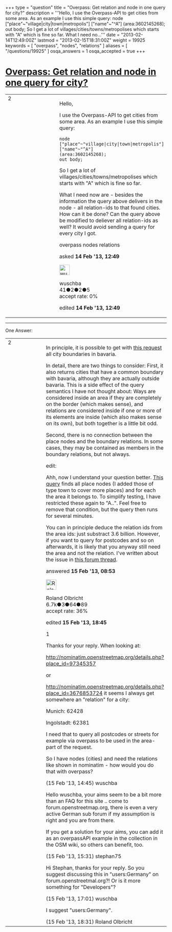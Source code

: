 +++
type = "question"
title = "Overpass: Get relation and node in one query for city?"
description = '''Hello, I use the Overpass-API to get cities from some area. As an example I use this simple query: node [&quot;place&quot;~&quot;village|city|town|metropolis&quot;] [&quot;name&quot;~&quot;^A&quot;] (area:3602145268); out body;  So I get a lot of villages/cities/towns/metropolises which starts with &quot;A&quot; which is fine so far. What I need no...'''
date = "2013-02-14T12:49:00Z"
lastmod = "2013-02-15T18:31:00Z"
weight = 19925
keywords = [ "overpass", "nodes", "relations" ]
aliases = [ "/questions/19925" ]
osqa_answers = 1
osqa_accepted = true
+++

<div class="headNormal">

# [Overpass: Get relation and node in one query for city?](/questions/19925/overpass-get-relation-and-node-in-one-query-for-city)

</div>

<div id="main-body">

<div id="askform">

<table id="question-table" style="width:100%;">
<colgroup>
<col style="width: 50%" />
<col style="width: 50%" />
</colgroup>
<tbody>
<tr>
<td style="width: 30px; vertical-align: top"><div class="vote-buttons">
<span id="post-19925-upvote" class="ajax-command post-vote up" rel="nofollow" title="I like this post (click again to cancel)"> </span>
<div id="post-19925-score" class="post-score" title="current number of votes">
2
</div>
<span id="post-19925-downvote" class="ajax-command post-vote down" rel="nofollow" title="I dont like this post (click again to cancel)"> </span> <span id="favorite-mark" class="ajax-command favorite-mark" rel="nofollow" title="mark/unmark this question as favorite (click again to cancel)"> </span>
<div id="favorite-count" class="favorite-count">
&#10;</div>
</div></td>
<td><div id="item-right">
<div class="question-body">
<p>Hello,</p>
<p>I use the Overpass-API to get cities from some area. As an example I use this simple query:</p>
<pre><code>node
[&quot;place&quot;~&quot;village|city|town|metropolis&quot;]
[&quot;name&quot;~&quot;^A&quot;]
(area:3602145268);
out body;</code></pre>
<p>So I get a lot of villages/cities/towns/metropolises which starts with "A" which is fine so far.</p>
<p>What I need now are - besides the information the query above delivers in the node - all relation-ids to that found cities. How can it be done? Can the query above be modified to deliever all relation-ids as well? It would avoid sending a query for every city I got.</p>
</div>
<div id="question-tags" class="tags-container tags">
<span class="post-tag tag-link-overpass" rel="tag" title="see questions tagged &#39;overpass&#39;">overpass</span> <span class="post-tag tag-link-nodes" rel="tag" title="see questions tagged &#39;nodes&#39;">nodes</span> <span class="post-tag tag-link-relations" rel="tag" title="see questions tagged &#39;relations&#39;">relations</span>
</div>
<div id="question-controls" class="post-controls">
&#10;</div>
<div class="post-update-info-container">
<div class="post-update-info post-update-info-user">
<p>asked <strong>14 Feb '13, 12:49</strong></p>
<img src="https://secure.gravatar.com/avatar/12f399704c1d69150128133157881125?s=32&amp;d=identicon&amp;r=g" class="gravatar" width="32" height="32" alt="wuschba&#39;s gravatar image" />
<p><span>wuschba</span><br />
<span class="score" title="41 reputation points">41</span><span title="2 badges"><span class="badge1">●</span><span class="badgecount">2</span></span><span title="2 badges"><span class="silver">●</span><span class="badgecount">2</span></span><span title="5 badges"><span class="bronze">●</span><span class="badgecount">5</span></span><br />
<span class="accept_rate" title="Rate of the user&#39;s accepted answers">accept rate:</span> <span title="wuschba has no accepted answers">0%</span></p>
</div>
<div class="post-update-info post-update-info-edited">
<p><span> edited <strong>14 Feb '13, 12:49</strong> </span></p>
</div>
</div>
<div id="comments-container-19925" class="comments-container">
&#10;</div>
<div id="comment-tools-19925" class="comment-tools">
&#10;</div>
<div class="clear">
&#10;</div>
<div id="comment-19925-form-container" class="comment-form-container">
&#10;</div>
<div class="clear">
&#10;</div>
</div></td>
</tr>
</tbody>
</table>

------------------------------------------------------------------------

<div class="tabBar">

<span id="sort-top"></span>

<div class="headQuestions">

One Answer:

</div>

</div>

<span id="19943"></span>

<div id="answer-container-19943" class="answer accepted-answer">

<table style="width:100%;">
<colgroup>
<col style="width: 50%" />
<col style="width: 50%" />
</colgroup>
<tbody>
<tr>
<td style="width: 30px; vertical-align: top"><div class="vote-buttons">
<span id="post-19943-upvote" class="ajax-command post-vote up" rel="nofollow" title="I like this post (click again to cancel)"> </span>
<div id="post-19943-score" class="post-score" title="current number of votes">
2
</div>
<span id="post-19943-downvote" class="ajax-command post-vote down" rel="nofollow" title="I dont like this post (click again to cancel)"> </span> <span class="accept-answer on" rel="nofollow" title="wuschba has selected this answer as the correct answer"> </span>
</div></td>
<td><div class="item-right">
<div class="answer-body">
<p>In principle, it is possible to get with <a href="http://overpass-turbo.eu/?Q=area(3602145268)%3B%0Arel%0A%20%20%5Badmin_level~%226%7C7%7C8%22%5D%0A%20%20(area)%3B%0Aout%20ids%3B%0A&amp;C=50.84858;7.10726;16">this request</a> all city boundaries in bavaria.</p>
<p>In detail, there are two things to consider: First, it also returns cities that have a common boundary with bavaria, although they are actually outside bavaria. This is a side effect of the query semantics I have not thought about: Ways are considered inside an area if they are completely on the border (which makes sense), and relations are considered inside if one or more of its elements are inside (which also makes sense on its own), but both together is a little bit odd.</p>
<p>Second, there is no connection between the place nodes and the boundary relations. In some cases, they may be contained as members in the boundary relations, but not always.</p>
<p>edit:</p>
<p>Ahh, now I understand your question better. <a href="http://overpass-turbo.eu/?Q=%5Btimeout%3A900%5D%3B%0Aarea%5Bname%3D%22Bayern%22%5D%3B%0Anode(area)%5Bplace~%22%5E(town%7Ccity)%24%22%5D%5Bname~%22%5EA%22%5D%3B%0Aforeach(%0A%20%20out%3B%0A%20%20is_in%3B%0A%20%20area._%5Badmin_level~%226%7C8%22%5D%5B%22de%3Aplace%22!%3D%22county%22%5D%3B%0A%20%20out%3B%0A)%3B%0A&amp;C=48.77067;11.02478;8">This query</a> finds all place nodes (I added those of type town to cover more places) and for each the area it belongs to. To simplify testing, I have restricted these again to "A..". Feel free to remove that condition, but the query then runs for several minutes.</p>
<p>You can in principle deduce the relation ids from the area ids: just substract 3.6 billion. However, if you want to query for postcodes and so on afterwards, it is likely that you anyway still need the area and not the relation. I've written about the issue in <a href="http://forum.openstreetmap.org/viewtopic.php?id=20090">this forum thread</a>.</p>
</div>
<div class="answer-controls post-controls">
&#10;</div>
<div class="post-update-info-container">
<div class="post-update-info post-update-info-user">
<p>answered <strong>15 Feb '13, 08:53</strong></p>
<img src="https://secure.gravatar.com/avatar/fcfdb0825826fd13d2ff0d83d58819c6?s=32&amp;d=identicon&amp;r=g" class="gravatar" width="32" height="32" alt="Roland%20Olbricht&#39;s gravatar image" />
<p><span>Roland Olbricht</span><br />
<span class="score" title="6666 reputation points"><span>6.7k</span></span><span title="3 badges"><span class="badge1">●</span><span class="badgecount">3</span></span><span title="64 badges"><span class="silver">●</span><span class="badgecount">64</span></span><span title="89 badges"><span class="bronze">●</span><span class="badgecount">89</span></span><br />
<span class="accept_rate" title="Rate of the user&#39;s accepted answers">accept rate:</span> <span title="Roland Olbricht has 40 accepted answers">36%</span></p>
</div>
<div class="post-update-info post-update-info-edited">
<p><span> edited <strong>15 Feb '13, 18:45</strong> </span></p>
</div>
</div>
<div id="comments-container-19943" class="comments-container">
<span id="19961"></span>
<div id="comment-19961" class="comment">
<div id="post-19961-score" class="comment-score">
1
</div>
<div class="comment-text">
<p>Thanks for your reply. When looking at:</p>
<p><a href="http://nominatim.openstreetmap.org/details.php?place_id=97345357">http://nominatim.openstreetmap.org/details.php?place_id=97345357</a></p>
<p>or</p>
<p><a href="http://nominatim.openstreetmap.org/details.php?place_id=3676853724">http://nominatim.openstreetmap.org/details.php?place_id=3676853724</a> it seems I always get somewhere an "relation" for a city:</p>
<p>Munich: 62428</p>
<p>Ingolstadt: 62381</p>
<p>I need that to query all postcodes or streets for example via overpass to be used in the area-part of the request.</p>
<p>So I have nodes (cities) and need the relations like shown in nominatim - how would you do that with overpass?</p>
</div>
<div id="comment-19961-info" class="comment-info">
<span class="comment-age">(15 Feb '13, 14:45)</span> <span class="comment-user userinfo">wuschba</span>
</div>
</div>
<span id="19963"></span>
<div id="comment-19963" class="comment">
<div id="post-19963-score" class="comment-score">
&#10;</div>
<div class="comment-text">
<p>Hello wuschba, your aims seem to be a bit more than an FAQ for this site .. come to forum.openstreetmap.org, there is even a very active German sub forum if my assumption is right and you are from there.</p>
<p>If you get a solution for your aims, you can add it as an overpassAPI example in the collection in the OSM wiki, so others can benefit, too.</p>
</div>
<div id="comment-19963-info" class="comment-info">
<span class="comment-age">(15 Feb '13, 15:31)</span> <span class="comment-user userinfo">stephan75</span>
</div>
</div>
<span id="19969"></span>
<div id="comment-19969" class="comment">
<div id="post-19969-score" class="comment-score">
&#10;</div>
<div class="comment-text">
<p>Hi Stephan, thanks for your reply. So you suggest discussing this in "users:Germany" on forum.openstreetmal.org?! Or is it more something for "Developers"?</p>
</div>
<div id="comment-19969-info" class="comment-info">
<span class="comment-age">(15 Feb '13, 17:01)</span> <span class="comment-user userinfo">wuschba</span>
</div>
</div>
<span id="19971"></span>
<div id="comment-19971" class="comment">
<div id="post-19971-score" class="comment-score">
&#10;</div>
<div class="comment-text">
<p>I suggest "users:Germany".</p>
</div>
<div id="comment-19971-info" class="comment-info">
<span class="comment-age">(15 Feb '13, 18:31)</span> <span class="comment-user userinfo">Roland Olbricht</span>
</div>
</div>
</div>
<div id="comment-tools-19943" class="comment-tools">
&#10;</div>
<div class="clear">
&#10;</div>
<div id="comment-19943-form-container" class="comment-form-container">
&#10;</div>
<div class="clear">
&#10;</div>
</div></td>
</tr>
</tbody>
</table>

</div>

<div class="paginator-container-left">

</div>

</div>

</div>

